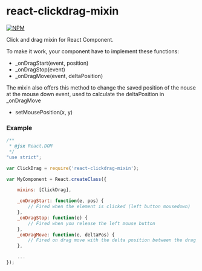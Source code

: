 # react-clickdrag-mixin

[![NPM](https://nodei.co/npm/react-clickdrag-mixin.png)](https://nodei.co/npm/react-clickdrag-mixin/)

Click and drag mixin for React Component.

To make it work, your component have to implement these functions:
- _onDragStart(event, position)
- _onDragStop(event)
- _onDragMove(event, deltaPosition)

The mixin also offers this method to change the saved position of the nouse at the mouse down event, used to calculate the deltaPosition in _onDragMove
- setMousePosition(x, y)

### Example

```js
/**
 * @jsx React.DOM
 */
"use strict";

var ClickDrag = require('react-clickdrag-mixin');

var MyComponent = React.createClass({

    mixins: [ClickDrag],

    _onDragStart: function(e, pos) {
        // Fired when the element is clicked (left button mousedown)
    },
    _onDragStop: function(e) {
        // Fired when you release the left mouse button
    },
    _onDragMove: function(e, deltaPos) {
        // Fired on drag move with the delta position between the drag start and the current position
    },

    ...
});

```

